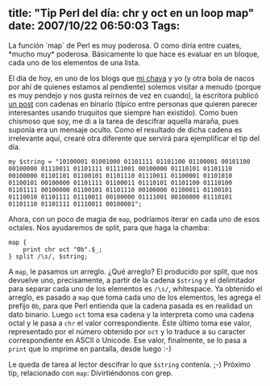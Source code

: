 title: "Tip Perl del día: chr y oct en un loop map"
date: 2007/10/22 06:50:03
Tags:
---
<p>La función `map` de Perl es muy poderosa. O como diría entre cuates, *mucho muy* poderosa. Básicamente lo que hace es evaluar en un bloque, cada uno de los elementos de una lista.

El día de hoy, en uno de los blogs que <a href="http://raquelhernandez.net/" target="_blank">mi chava</a> y yo (y otra bola de nacos por ahí de quienes estamos al pendiente) solemos visitar a menudo (porque es muy pendejo y nos gusta reírnos de vez en cuando), la escritora publicó <a href="http://plaqueta.blogspot.com/2007/10/ceros-y-unos-todo-bajo-control.html" target="_blank">un post</a> con cadenas en binario (típico entre personas que quieren parecer interesantes usando truquitos que siempre han existido). Como buen chismoso que soy, me di a la tarea de descifrar aquella maraña, pues suponía era un mensaje oculto. Como el resultado de dicha cadena es irrelevante aquí, crearé otra diferente que servirá para ejemplificar el tip del día.
</p>

    my $string = "10100001 01001000 01101111 01101100 01100001 00101100 00100000 01110011 01101111 01111001 00100000 01110101 01101110 00100000 01101101 01100101 01101110 01110011 01100001 01101010 01100101 00100000 01101111 01100011 01110101 01101100 01110100 01101111 00100000 01100101 01101110 00100000 01100011 01100101 01110010 01101111 01110011 00100000 01111001 00100000 01110101 01101110 01101111 01110011 00100001";


Ahora, con un poco de magia de `map`, podríamos iterar en cada uno de esos octales. Nos ayudaremos de split, para que haga la chamba:

    map {
        print chr oct "0b".$_;
    } split /\s/, $string;

A `map`, le pasamos un arreglo. ¿Qué arreglo? El producido por split, que nos devuelve uno, precisamente, a partir de la cadena `$string` y el delimitador para separar cada uno de los elementos es `/\s/`, whitespace. Ya obtenido el arreglo, es pasado a `map` que toma cada uno de los elementos, les agrega el prefijo `0b`, para que Perl entienda que la cadena pasada es en realidad un dato binario. Luego `oct` toma esa cadena y la interpreta como una cadena octal y le pasa a `chr` el valor correspondiente. Éste último toma ese valor, representado por el número obtenido por `oct` y lo traduce a su caracter correspondiente en ASCII o Unicode. Ese valor, finalmente, se lo pasa a `print` que lo imprime en pantalla, desde luego :-)

Le queda de tarea al lector descifrar lo que `$string` contenía. ;-) Próximo tip, relacionado con `map`: Divirtiéndonos con grep.
